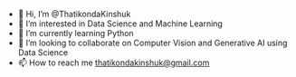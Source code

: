 - 👋 Hi, I’m @ThatikondaKinshuk
- 👀 I’m interested in Data Science and Machine Learning 
- 🌱 I’m currently learning Python
- 💞️ I’m looking to collaborate on Computer Vision and Generative AI using Data Science
- 📫 How to reach me thatikondakinshuk@gmail.com

<!---
ThatikondaKinshuk/ThatikondaKinshuk is a ✨ special ✨ repository because its `README.md` (this file) appears on your GitHub profile.
You can click the Preview link to take a look at your changes.
--->
